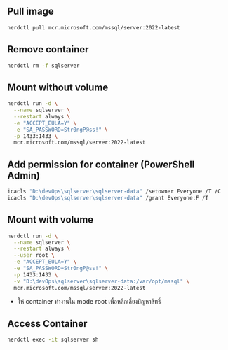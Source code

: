## Pull image
```bash
nerdctl pull mcr.microsoft.com/mssql/server:2022-latest
```

## Remove container
```bash
nerdctl rm -f sqlserver
```

## Mount without volume
```bash
nerdctl run -d \
  --name sqlserver \
  --restart always \
  -e "ACCEPT_EULA=Y" \
  -e "SA_PASSWORD=Str0ngP@ss!" \
  -p 1433:1433 \
  mcr.microsoft.com/mssql/server:2022-latest
```

## Add permission for container (PowerShell Admin)
```bash
icacls "D:\devOps\sqlserver\sqlserver-data" /setowner Everyone /T /C
icacls "D:\devOps\sqlserver\sqlserver-data" /grant Everyone:F /T
```

## Mount with volume
```bash
nerdctl run -d \
  --name sqlserver \
  --restart always \
  --user root \
  -e "ACCEPT_EULA=Y" \
  -e "SA_PASSWORD=Str0ngP@ss!" \
  -p 1433:1433 \
  -v "D:\devOps\sqlserver\sqlserver-data:/var/opt/mssql" \
  mcr.microsoft.com/mssql/server:2022-latest
```
* ให้ container ทำงานใน mode root เพื่อหลีกเลี่ยงปัญหาสิทธิ์

## Access Container
```bash
nerdctl exec -it sqlserver sh
```